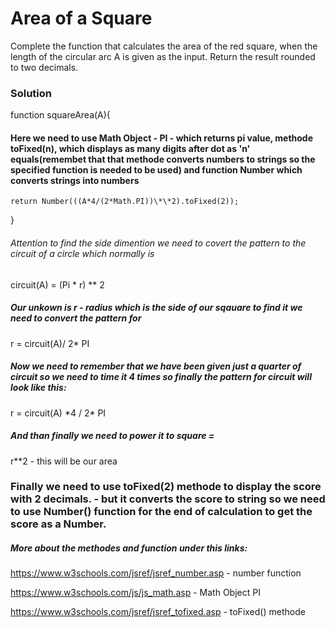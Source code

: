 # Area of a Square

Complete the function that calculates the area of the red square, when the length of the circular arc A is given as the input. Return the result rounded to two decimals.

### Solution

function squareArea(A){

#### Here we need to use Math Object - PI - which returns pi value, methode toFixed(n), which displays as many digits after dot as 'n' equals(remembet that that methode converts numbers to strings so the specified function is needed to be used) and function Number which converts strings into numbers

    return Number(((A*4/(2*Math.PI))\*\*2).toFixed(2));

}

###### Attention to find the side dimention we need to covert the pattern to the circuit of a circle which normally is

circuit(A) = (Pi \* r) \*\* 2

##### Our unkown is r - radius which is the side of our sqauare to find it we need to convert the pattern for

r = circuit(A)/ 2\* PI

##### Now we need to remember that we have been given just a quarter of circuit so we need to time it 4 times so finally the pattern for circuit will look like this:

r = circuit(A) \*4 / 2\* PI

##### And than finally we need to power it to square =

r\*\*2 - this will be our area

### Finally we need to use toFixed(2) methode to display the score with 2 decimals. - but it converts the score to string so we need to use Number() function for the end of calculation to get the score as a Number.

##### More about the methodes and function under this links:

https://www.w3schools.com/jsref/jsref_number.asp - number function

https://www.w3schools.com/js/js_math.asp - Math Object PI

https://www.w3schools.com/jsref/jsref_tofixed.asp - toFixed() methode
